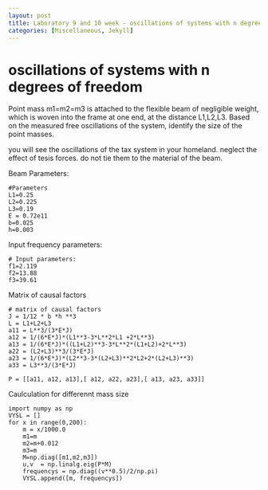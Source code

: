 ```yaml
---
layout: post
title: Laboratory 9 and 10 week - oscillations of systems with n degrees of freedom
categories: [Miscellaneous, Jekyll]
---
```


# oscillations of systems with n degrees of freedom

Point mass m1=m2=m3 is attached to the flexible beam of negligible weight, which is woven into the frame at one end, at the distance L1,L2,L3.
Based on the measured free oscillations of the system, identify the size of the point masses.

you will see the oscillations of the tax system in your homeland.
neglect the effect of tesis forces. do not tie them to the material of the beam.

Beam Parameters:
```
#Parameters
L1=0.25
L2=0.225
L3=0.19
E = 0.72e11
b=0.025
h=0.003
```

Input frequency parameters:

```
# Input parameters:
f1=2.119
f2=13.88
f3=39.61
```

Matrix of causal factors
```
# matrix of causal factors
J = 1/12 * b *h **3
L = L1+L2+L3
a11 = L**3/(3*E*J)
a12 = 1/(6*E*J)*(L1**3-3*L**2*L1 +2*L**3)
a13 = 1/(6*E*J)*((L1+L2)**3-3*L**2*(L1+L2)+2*L**3)
a22 = (L2+L3)**3/(3*E*J)
a23 = 1/(6*E*J)*(L2**3-3*(L2+L3)**2*L2+2*(L2+L3)**3)
a33 = L3**3/(3*E*J)

P = [[a11, a12, a13],[ a12, a22, a23],[ a13, a23, a33]]
```

Caulculation for differennt mass size
```
import numpy as np
VYSL = []
for x in range(0,200):
    m = x/1000.0
    m1=m
    m2=m+0.012
    m3=m
    M=np.diag([m1,m2,m3])
    u,v  = np.linalg.eig(P*M)
    frequencys = np.diag((v**0.5)/2/np.pi)
    VYSL.append([m, frequencys])
```

